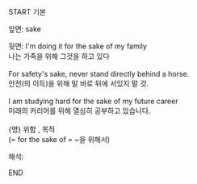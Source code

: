 START
기본

앞면:
sake


뒷면:
I'm doing it for the sake of my family<br>나는 가족을 위해 그것을 하고 있다<br><br>For safety's sake, never stand directly behind a horse.<br>안전(의 이득)을 위해 말 바로 뒤에 서있지 말 것. <br><br>I am studying hard for the sake of my future career<br>미래의 커리어를 위해 열심히 공부하고 있습니다.<br><br>{명} 위함 , 목적<br>(= for the sake of = ~을 위해서)


해석:

END